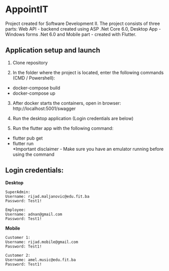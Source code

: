 # AppointIT

Project created for Software Development II. 
The project consists of three parts: Web API - backend created using ASP .Net Core 6.0, Desktop App - Windows forms .Net 6.0 and Mobile part - created with Flutter.

## Application setup and launch

1. Clone repository <br/>

2. In the folder where the project is located, enter the following commands (CMD / Powershell): <br/>

- docker-compose build
- docker-compose up

 3. After docker starts the containers, open in browser: http://localhost:5001/swagger
 
 4. Run the desktop application (Login credentials are below)
 
 5. Run the flutter app with the following command:
- flutter pub get <br/>
- flutter run <br/>
*Important disclaimer - Make sure you have an emulator running before using the command

## Login credentials:
**Desktop**<br/>
```
SuperAdmin:
Username: rijad.maljanovic@edu.fit.ba
Password: Test1!
```

```
Employee:
Username: adnan@gmail.com
Password: Test1!
```

**Mobile**<br/>
```
Customer 1:
Username: rijad.mobile@gmail.com
Password: Test1!
```
```
Customer 2:
Username: amel.music@edu.fit.ba
Password: Test1!
```
